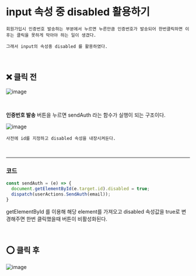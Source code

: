# input 속성 중 disabled 활용하기

```
회원가입시 인증번호 발송하는 부분에서 누르면 누른만큼 인증번호가 발송되어 한번클릭하면 이후는 클릭을 못하게 막아야 하는 일이 생겼다.

그래서 input의 속성중 disabled 를 활용하였다.
```
<br/>

## :x: 클릭 전
![image](https://user-images.githubusercontent.com/61656046/118087182-21807b00-b400-11eb-9f3b-21ab050a6072.png)

<br/>

**인증번호 발송** 버튼을 누르면 sendAuth 라는 함수가 실행이 되는 구조이다.

![image](https://user-images.githubusercontent.com/61656046/118087277-470d8480-b400-11eb-9c14-6b140ab73b9c.png)
```
사전에 id를 지정하고 disabled 속성을 내장시켜둔다.
```
<br/>

- - -

### 코드
```javascript
const sendAuth = (e) => {
  document.getElementById(e.target.id).disabled = true;
  dispatch(userActions.SendAuth(email));
}

```



getElementById 를 이용해 해당 element를 가져오고 disabled 속성값을 true로 변경해주면 한번 클릭했을때 버튼이 비활성화된다.

<br/>

## :o: 클릭 후
![image](https://user-images.githubusercontent.com/61656046/118087702-f0547a80-b400-11eb-99ac-d5509bc2fd32.png)
